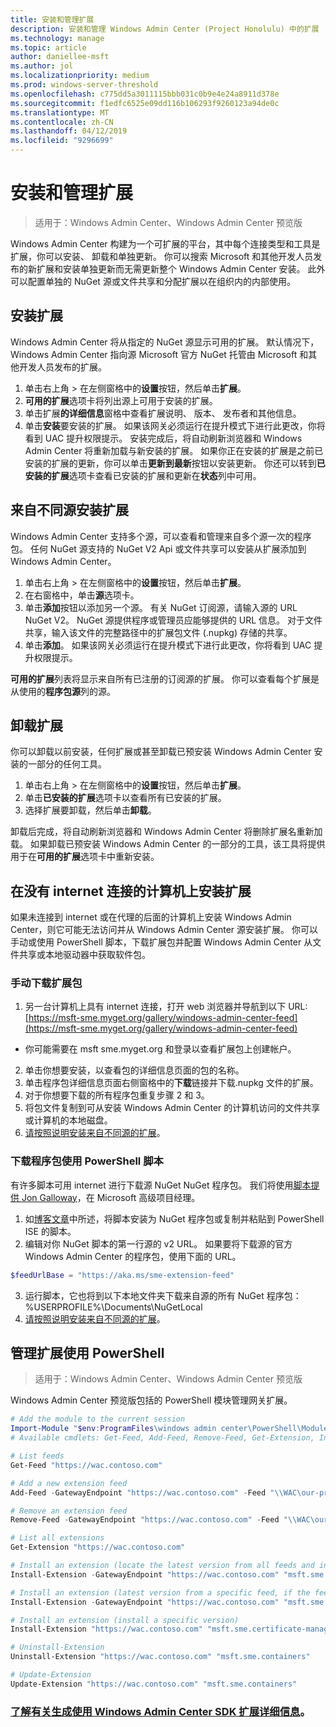 ```yaml
---
title: 安装和管理扩展
description: 安装和管理 Windows Admin Center (Project Honolulu) 中的扩展
ms.technology: manage
ms.topic: article
author: daniellee-msft
ms.author: jol
ms.localizationpriority: medium
ms.prod: windows-server-threshold
ms.openlocfilehash: c775dd5a3011115bbb031c0b9e4e24a8911d378e
ms.sourcegitcommit: f1edfc6525e09dd116b106293f9260123a94de0c
ms.translationtype: MT
ms.contentlocale: zh-CN
ms.lasthandoff: 04/12/2019
ms.locfileid: "9296699"
---
```

# 安装和管理扩展

>适用于：Windows Admin Center、Windows Admin Center 预览版

Windows Admin Center 构建为一个可扩展的平台，其中每个连接类型和工具是扩展，你可以安装、 卸载和单独更新。 你可以搜索 Microsoft 和其他开发人员发布的新扩展和安装单独更新而无需更新整个 Windows Admin Center 安装。 此外可以配置单独的 NuGet 源或文件共享和分配扩展以在组织内的内部使用。

## 安装扩展

Windows Admin Center 将从指定的 NuGet 源显示可用的扩展。 默认情况下，Windows Admin Center 指向源 Microsoft 官方 NuGet 托管由 Microsoft 和其他开发人员发布的扩展。

1. 单击右上角 > 在左侧窗格中的**设置**按钮，然后单击**扩展**。 
2. **可用的扩展**选项卡将列出源上可用于安装的扩展。
3. 单击扩展**的详细信息**窗格中查看扩展说明、 版本、 发布者和其他信息。
4. 单击**安装**要安装的扩展。 如果该网关必须运行在提升模式下进行此更改，你将看到 UAC 提升权限提示。 安装完成后，将自动刷新浏览器和 Windows Admin Center 将重新加载与新安装的扩展。 如果你正在安装的扩展是之前已安装的扩展的更新，你可以单击**更新到最新**按钮以安装更新。 你还可以转到**已安装的扩展**选项卡查看已安装的扩展和更新在**状态**列中可用。

## 来自不同源安装扩展

Windows Admin Center 支持多个源，可以查看和管理来自多个源一次的程序包。 任何 NuGet 源支持的 NuGet V2 Api 或文件共享可以安装从扩展添加到 Windows Admin Center。

1. 单击右上角 > 在左侧窗格中的**设置**按钮，然后单击**扩展**。
2. 在右窗格中，单击**源**选项卡。
3. 单击**添加**按钮以添加另一个源。 有关 NuGet 订阅源，请输入源的 URL NuGet V2。 NuGet 源提供程序或管理员应能够提供的 URL 信息。 对于文件共享，输入该文件的完整路径中的扩展包文件 (.nupkg) 存储的共享。
4. 单击**添加**。 如果该网关必须运行在提升模式下进行此更改，你将看到 UAC 提升权限提示。

**可用的扩展**列表将显示来自所有已注册的订阅源的扩展。 你可以查看每个扩展是从使用的**程序包源**列的源。

## 卸载扩展

你可以卸载以前安装，任何扩展或甚至卸载已预安装 Windows Admin Center 安装的一部分的任何工具。

1. 单击右上角 > 在左侧窗格中的**设置**按钮，然后单击**扩展**。 
2. 单击**已安装的扩展**选项卡以查看所有已安装的扩展。
3. 选择扩展要卸载，然后单击**卸载**。

卸载后完成，将自动刷新浏览器和 Windows Admin Center 将删除扩展名重新加载。 如果卸载已预安装 Windows Admin Center 的一部分的工具，该工具将提供用于在**可用的扩展**选项卡中重新安装。

## 在没有 internet 连接的计算机上安装扩展

如果未连接到 internet 或在代理的后面的计算机上安装 Windows Admin Center，则它可能无法访问并从 Windows Admin Center 源安装扩展。 你可以手动或使用 PowerShell 脚本，下载扩展包并配置 Windows Admin Center 从文件共享或本地驱动器中获取软件包。

### 手动下载扩展包

1. 另一台计算机上具有 internet 连接，打开 web 浏览器并导航到以下 URL:[https://msft-sme.myget.org/gallery/windows-admin-center-feed](https://msft-sme.myget.org/gallery/windows-admin-center-feed) 

  * 你可能需要在 msft sme.myget.org 和登录以查看扩展包上创建帐户。

2. 单击你想要安装，以查看包的详细信息页面的包的名称。
3. 单击程序包详细信息页面右侧窗格中的**下载**链接并下载.nupkg 文件的扩展。
4. 对于你想要下载的所有程序包重复步骤 2 和 3。
5. 将包文件复制到可从安装 Windows Admin Center 的计算机访问的文件共享或计算机的本地磁盘。
6. [请按照说明安装来自不同源的扩展](#installing-extensions-from-a-different-feed)。

### 下载程序包使用 PowerShell 脚本

有许多脚本可用 internet 进行下载源 NuGet NuGet 程序包。 我们将使用[脚本提供 Jon Galloway](https://weblogs.asp.net/jongalloway/downloading-a-local-nuget-repository-with-powershell)，在 Microsoft 高级项目经理。

1. 如[博客文章](https://weblogs.asp.net/jongalloway/downloading-a-local-nuget-repository-with-powershell)中所述，将脚本安装为 NuGet 程序包或复制并粘贴到 PowerShell ISE 的脚本。
2. 编辑对你 NuGet 脚本的第一行源的 v2 URL。 如果要将下载源的官方 Windows Admin Center 的程序包，使用下面的 URL。

```powershell
$feedUrlBase = "https://aka.ms/sme-extension-feed"
```

3. 运行脚本，它也将到以下本地文件夹下载来自源的所有 NuGet 程序包： %USERPROFILE%\Documents\NuGetLocal
4. [请按照说明安装来自不同源的扩展](#installing-extensions-from-a-different-feed)。

## 管理扩展使用 PowerShell

>适用于：Windows Admin Center、Windows Admin Center 预览版

Windows Admin Center 预览版包括的 PowerShell 模块管理网关扩展。

```powershell
# Add the module to the current session
Import-Module "$env:ProgramFiles\windows admin center\PowerShell\Modules\ExtensionTools"
# Available cmdlets: Get-Feed, Add-Feed, Remove-Feed, Get-Extension, Install-Extension, Uninstall-Extension, Update-Extension

# List feeds
Get-Feed "https://wac.contoso.com"

# Add a new extension feed
Add-Feed -GatewayEndpoint "https://wac.contoso.com" -Feed "\\WAC\our-private-extensions"

# Remove an extension feed
Remove-Feed -GatewayEndpoint "https://wac.contoso.com" -Feed "\\WAC\our-private-extensions"

# List all extensions
Get-Extension "https://wac.contoso.com"

# Install an extension (locate the latest version from all feeds and install it)
Install-Extension -GatewayEndpoint "https://wac.contoso.com" "msft.sme.containers"

# Install an extension (latest version from a specific feed, if the feed is not present, it will be added)
Install-Extension -GatewayEndpoint "https://wac.contoso.com" "msft.sme.containers" -Feed "https://aka.ms/sme-extension-feed"

# Install an extension (install a specific version)
Install-Extension "https://wac.contoso.com" "msft.sme.certificate-manager" "0.133.0"

# Uninstall-Extension
Uninstall-Extension "https://wac.contoso.com" "msft.sme.containers"

# Update-Extension
Update-Extension "https://wac.contoso.com" "msft.sme.containers"
```

### [了解有关生成使用 Windows Admin Center SDK 扩展详细信息](../extend/extensibility-overview.md)。